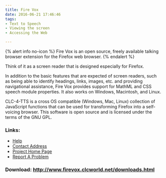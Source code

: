 ```yaml
---
title: Fire Vox
date: 2016-06-21 17:46:46
tags: 
- Text to Speech
- Viewing the screen
- Accessing the Web

---
```


{% alert info no-icon %}
Fire Vox is an open source, freely available talking browser extension for the Firefox web browser.
{% endalert %}

<!-- more -->

Think of it as a screen reader that is designed especially for Firefox.

In addition to the basic features that are expected of screen readers, such as being able to identify headings, links, images, etc. and providing navigational assistance, Fire Vox provides support for MathML and CSS speech module properties. It also works on Windows, Macintosh, and Linux.

CLC-4-TTS is a cross OS compatible (Windows, Mac, Linux) collection of JavaScript functions that can be used for transforming Firefox into a self-voicing browser. This software is open source and is licensed under the terms of the GNU GPL.

### Links:
- <a href="http://www.firevox.clcworld.net/developers.html">Help</a>
- <a href="mailto:clc@clcworld.net">Contact Address</a>
- <a href="http://www.firevox.clcworld.net/">Project Home Page</a>
- <a href="http://www.firevox.clcworld.net/developers.html">Report A Problem</a>

### Download: http://www.firevox.clcworld.net/downloads.html 